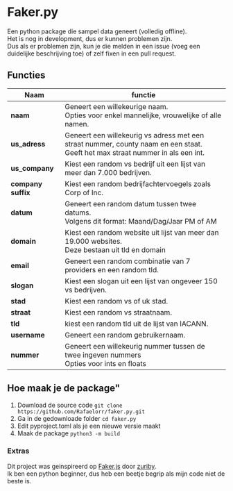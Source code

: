 # Faker.py #

Een python package die sampel data geneert (volledig offline). <br>
Het is nog in development, dus er kunnen problemen zijn. <br>
Dus als er problemen zijn, kun je die melden in een issue (voeg een duidelijke beschrijving toe) of zelf fixen in een pull request. <br>

## Functies ##

**Naam**           | **functie**   |
--------           | -----------   |
**naam**           | Geneert een willekeurige naam. <br> Opties voor enkel mannelijke, vrouwelijke of alle namen.|
**us_adress**      | Geneert een willekeurig vs adress met een straat nummer, county naam en een staat. <br> Geeft het max straat nummer in als een int.|
**us_company**     | Kiest een random vs bedrijf uit een lijst van meer dan 7.000 bedrijven.|
**company suffix** | Kiest een random bedrijfachtervoegels zoals Corp of Inc.|
**datum**          | Geneert een random datum tussen twee datums. <br> Volgens dit format: Maand/Dag/Jaar PM of AM |
**domain**         | Kiest een random website uit lijst van meer dan 19.000 websites. <br> Deze bestaan uit tld en domain  |
**email**          | Geneert een random combinatie van 7 providers en een random tld.|
**slogan**         | Kiest een slogan uit een lijst van ongeveer 150 vs bedrijven.|
**stad**           | Kiest een random vs of uk stad.|
**straat**         | Kiest een random vs straatnaam.|
**tld**            | kiest een random tld uit de lijst van IACANN.|
**username**       | Geneert een random gebruikernaam.|
**nummer**         | Geneert een willekeurig nummer tussen de twee ingeven nummers <br> Opties voor ints en floats |

## Hoe maak je de package"

1. Download de source code `git clone https://github.com/Rafaelorr/faker.py.git`
2. Ga in de gedownloade folder `cd faker.py`
3. Edit pyproject.toml als je een nieuwe versie maakt
4. Maak de package `python3 -m build`

### Extras ###

Dit project was geinspireerd op [Faker.js](https://github.com/zuriby/Faker.js) door [zuriby](https://github.com/zuriby). <br>
Ik ben een python beginner, dus heb een beetje begrip als mijn code niet de beste is. <br>
